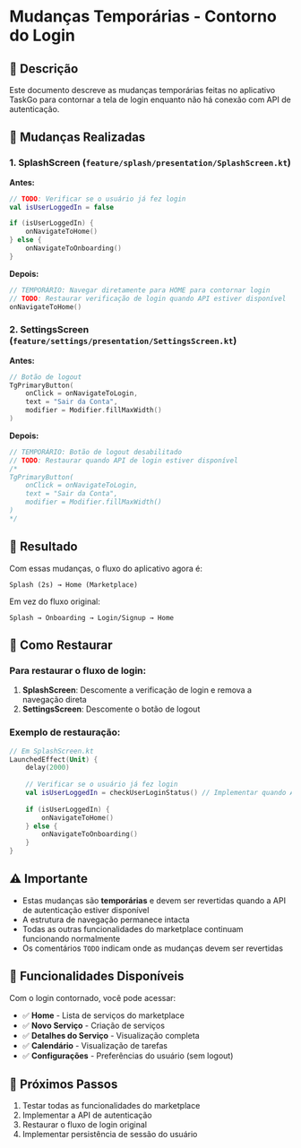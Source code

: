 # Mudanças Temporárias - Contorno do Login

## 📝 **Descrição**

Este documento descreve as mudanças temporárias feitas no aplicativo TaskGo para contornar a tela de login enquanto não há conexão com API de autenticação.

## 🔧 **Mudanças Realizadas**

### 1. **SplashScreen** (`feature/splash/presentation/SplashScreen.kt`)

**Antes:**
```kotlin
// TODO: Verificar se o usuário já fez login
val isUserLoggedIn = false

if (isUserLoggedIn) {
    onNavigateToHome()
} else {
    onNavigateToOnboarding()
}
```

**Depois:**
```kotlin
// TEMPORÁRIO: Navegar diretamente para HOME para contornar login
// TODO: Restaurar verificação de login quando API estiver disponível
onNavigateToHome()
```

### 2. **SettingsScreen** (`feature/settings/presentation/SettingsScreen.kt`)

**Antes:**
```kotlin
// Botão de logout
TgPrimaryButton(
    onClick = onNavigateToLogin,
    text = "Sair da Conta",
    modifier = Modifier.fillMaxWidth()
)
```

**Depois:**
```kotlin
// TEMPORÁRIO: Botão de logout desabilitado
// TODO: Restaurar quando API de login estiver disponível
/*
TgPrimaryButton(
    onClick = onNavigateToLogin,
    text = "Sair da Conta",
    modifier = Modifier.fillMaxWidth()
)
*/
```

## 🎯 **Resultado**

Com essas mudanças, o fluxo do aplicativo agora é:

```
Splash (2s) → Home (Marketplace)
```

Em vez do fluxo original:
```
Splash → Onboarding → Login/Signup → Home
```

## 🔄 **Como Restaurar**

### **Para restaurar o fluxo de login:**

1. **SplashScreen**: Descomente a verificação de login e remova a navegação direta
2. **SettingsScreen**: Descomente o botão de logout

### **Exemplo de restauração:**

```kotlin
// Em SplashScreen.kt
LaunchedEffect(Unit) {
    delay(2000)
    
    // Verificar se o usuário já fez login
    val isUserLoggedIn = checkUserLoginStatus() // Implementar quando API estiver pronta
    
    if (isUserLoggedIn) {
        onNavigateToHome()
    } else {
        onNavigateToOnboarding()
    }
}
```

## ⚠️ **Importante**

- Estas mudanças são **temporárias** e devem ser revertidas quando a API de autenticação estiver disponível
- A estrutura de navegação permanece intacta
- Todas as outras funcionalidades do marketplace continuam funcionando normalmente
- Os comentários `TODO` indicam onde as mudanças devem ser revertidas

## 📱 **Funcionalidades Disponíveis**

Com o login contornado, você pode acessar:

- ✅ **Home** - Lista de serviços do marketplace
- ✅ **Novo Serviço** - Criação de serviços
- ✅ **Detalhes do Serviço** - Visualização completa
- ✅ **Calendário** - Visualização de tarefas
- ✅ **Configurações** - Preferências do usuário (sem logout)

## 🚀 **Próximos Passos**

1. Testar todas as funcionalidades do marketplace
2. Implementar a API de autenticação
3. Restaurar o fluxo de login original
4. Implementar persistência de sessão do usuário
